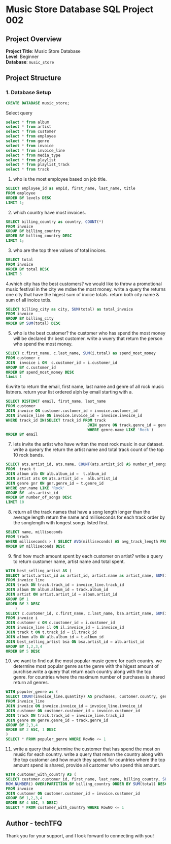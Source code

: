 # Music Store Database SQL Project 002

## Project Overview

**Project Title**: Music Store Database  
**Level**: Beginner  
**Database**: `music_store`

## Project Structure

### 1. Database Setup

```sql
CREATE DATABASE music_store;
```


Select query

```sql
select * from album
select * from artist
select * from customer
select * from employee
select * from genre
select * from invoice
select * from invoice_line
select * from media_type
select * from playlist
select * from playlist_track
select * from track
```


1. who is the most employee based on job title.

```sql
SELECT employee_id as empid, first_name, last_name, title
FROM employee
ORDER BY levels DESC
LIMIT 1;
```


2. which country have most invoices.

```sql
SELECT billing_country as country, COUNT(*)
FROM invoice
GROUP BY billing_country
ORDER BY billing_country DESC
LIMIT 1;
```


3. who are the top three values of total inoices.

```sql
SELECT total
FROM invoice
ORDER BY total DESC
LIMIT 3
```


4.which city has the best customers? we would like to throw a promotional music festival in the city we mdae the most money. write a query the returns one city that have the higest sum of inoice totals. return both city name & sum of all inoice totls.

```sql
SELECT billing_city as city, SUM(total) as total_invoice
FROM invoice 
GROUP BY billing_city
ORDER BY SUM(total) DESC
```


5. who is the best customer? the customer who has spend the most money will be declared thr best customer. write a wuery that return the person who spend the most money.

```sql
SELECT c.first_name, c.last_name, SUM(i.total) as spend_most_money
FROM customer c 
JOIN  invoice i ON  c.customer_id = i.customer_id
GROUP BY c.customer_id
ORDER BY spend_most_money DESC
limit 1
```


6.write to return the email, first name, last name and genre of all rock music listners. return your list ordered alph by email starting with a.

```sql
SELECT DISTINCT email, first_name, last_name 
FROM customer
JOIN invoice ON customer.customer_id = invoice.customer_id
JOIN invoice_line ON invoice.invoice_id = invoice.invoice_id
WHERE track_id IN(SELECT track_id FROM track
									JOIN genre ON track.genre_id = genre.genre_id
									WHERE genre.name LIKE 'Rock')
ORDER BY email
```


7. lets invite the artist who have writen the most rock music in our dataset. write a queary the return the artist name and total track count of the top 10 rock bands.

```sql
SELECT ats.artist_id, ats.name, COUNT(ats.artist_id) AS number_of_songs
FROM  track t
JOIN album alb ON alb.album_id =  t.album_id
JOIN artist ats ON ats.artist_id =  alb.artist_id
JOIN genre gnr ON gnr.genre_id = t.genre_id
WHERE gnr.name LIKE 'Rock'
GROUP BY  ats.artist_id
ORDER BY number_of_songs DESC
LIMIT 10
```


8. return all the track names that have a song length longer than the average length return the name and milliseconds for each track order by the songlength with longest songs listed first.

```sql
SELECT name, milliseconds
FROM track
WHERE milliseconds > ( SELECT AVG(milliseconds) AS avg_track_length FROM track)
ORDER BY milliseconds DESC
```


9. find how much amount spent by each customer on artist? write a query to return customer name, artist name and total spent.

```sql
WITH best_selling_artist AS (
SELECT artist.artist_id as artist_id, artist.name as artist_name, SUM(invoice_line.unit_price * invoice_line.quantity) as amount
FROM invoice_line
JOIN track ON track.track_id = invoice_line.track_id
JOIN album ON album.album_id = track.album_id
JOIN artist ON artist.artist_id = album.artist_id
GROUP BY 1
ORDER BY 3 DESC
	)
SELECT c.customer_id, c.first_name, c.last_name, bsa.artist_name, SUM(il.unit_price * il.quantity) AS amount_spent
FROM invoice i
JOIN customer c ON c.customer_id = i.customer_id
JOIN invoice_line il ON il.invoice_id = i.invoice_id
JOIN track t ON t.track_id = il.track_id
JOIN album alb ON alb.album_id = t.album_id
JOIN best_selling_artist bsa ON bsa.artist_id = alb.artist_id
GROUP BY 1,2,3,4
ORDER BY 5 DESC
```


10. we want to find out the most popular music genre for each country. we determine most popular genre as the genre with the higest amount of purchise.write a query that return each country along with the top genre. for countries where the maximum number of purchases is shared return all genres.

```sql
WITH populer_genre as (
SELECT COUNT(invoice_line.quantity) AS pruchases, customer.country, genre.name, genre.genre_id,ROW_NUMBER() OVER(PARTITION BY customer.country ORDER BY COUNT(invoice_line.quantity)DESC) AS RowNo
FROM invoice_line
JOIN invoice ON invoice.invoice_id = invoice_line.invoice_id
JOIN customer ON customer.customer_id = invoice.customer_id
JOIN track ON track.track_id = invoice_line.track_id
JOIN genre ON genre.genre_id = track.genre_id
GROUP BY 2,3,4
ORDER BY 2 ASC, 1 DESC
)
SELECT * FROM populer_genre WHERE RowNo <= 1
```


11. write a query that determine the customer that has spend the most on music for each country. write a query that return the country along with the top customer and how much they spend. for countries where the top amount spend is shared, provide all customer who spend this amount.

```sql
WITH customer_with_country AS (
SELECT customer.customer_id, first_name, last_name, billing_country, SUM(total) AS total_spending,
ROW_NUMBER() OVER(PARTITION BY billing_country ORDER BY SUM(total) DESC) AS RowNO
FROM invoice
JOIN customer ON customer.customer_id = invoice.customer_id
GROUP BY 1,2,3,4
ORDER BY 4 ASC, 5 DESC)
SELECT * FROM customer_with_country WHERE RowNO <= 1
```


## Author - techTFQ

Thank you for your support, and I look forward to connecting with you!

